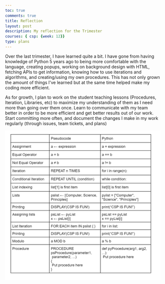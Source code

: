 ```yaml
---
toc: true
comments: true
title: Reflection
layout: post
description: My reflection for the Trimester
courses: { csp: {week: 12}}
type: plans
---
```


Over the last trimester, I have learned quite a bit. I have gone from having knowledge of Python 5 years ago to being more comfortable with the language, creating popups, working on background design with HTML, fetching APIs to get information, knowing how to use iterations and algorithms, and creating/using my own procedures. This has not only grown the amount of things I've learned but at the same time helped make my coding more efficient. 

As for growth, I plan to work on the student teaching lessons (Procedures, Iteration, Libraries, etc) to maximize my understanding of them as I need more than going over them once. 
Learn to communicate with my team better in order to be more efficient and get better results out of our work. 
Start committing more often, and document the changes I make in my work regularly (through issues, team tickets, and plans)	


![About Me](images/image.png)